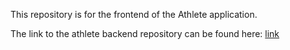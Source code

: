 This repository is for the frontend of the Athlete application.

The link to the athlete backend repository can be found here: [link](https://github.com/everett-wxy/fitness-app-athlete-back-end)
